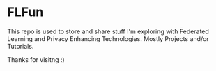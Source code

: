 # FLFun
This repo is used to store and share stuff I'm exploring with Federated Learning and Privacy Enhancing Technologies. 
Mostly Projects and/or Tutorials. 

Thanks for visitng :) 
